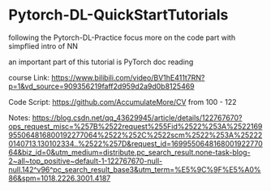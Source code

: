 # Pytorch-DL-QuickStartTutorials
following the Pytorch-DL-Practice focus more on the code part with simpflied intro of NN

an important part of this tutorial is PyTorch doc reading

course Link: https://www.bilibili.com/video/BV1hE411t7RN?p=1&vd_source=909356219faff2d959d2a9d0b8125469


Code Script: https://github.com/AccumulateMore/CV
from 100 - 122

Notes: https://blog.csdn.net/qq_43629945/article/details/122767670?ops_request_misc=%257B%2522request%255Fid%2522%253A%2522169955064816800192277064%2522%252C%2522scm%2522%253A%252220140713.130102334..%2522%257D&request_id=169955064816800192277064&biz_id=0&utm_medium=distribute.pc_search_result.none-task-blog-2~all~top_positive~default-1-122767670-null-null.142^v96^pc_search_result_base3&utm_term=%E5%9C%9F%E5%A0%86&spm=1018.2226.3001.4187
